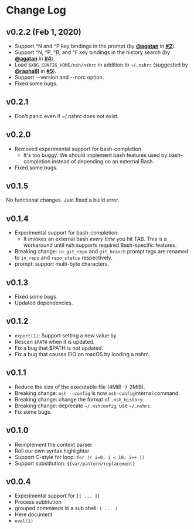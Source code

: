 # Change Log

## v0.2.2 (Feb 1, 2020)
- Support ^N and ^P key bindings in the prompt (by **[@agatan](https://github.com/agatan)** in **[#2](https://github.com/nuta/nsh/pull/2)**).
- Support ^N, ^P, ^B, and ^F key bindings in the history search (by **[@agatan](https://github.com/agatan)** in **[#4](https://github.com/nuta/nsh/pull/4)**).
- Load `$XDG_CONFIG_HOME/nsh/nshrc` in addition to `~/.nshrc` (suggested by **[@rapha8l](https://github.com/rapha8l)** in **[#5](https://github.com/nuta/nsh/issues/5)**).
- Support --version and --norc option.
- Fixed some bugs.

## v0.2.1
-  Don't panic even if ~/.nshrc does not exist.

## v0.2.0
- Removed experimental support for bash-completion.
  - It's too buggy. We should implement bash features used by bash-completion
    instead of depending on an external Bash.
- Fixed some bugs.

## v0.1.5
No functional changes. Just fixed a build error.

## v0.1.4
- Experimental support for bash-completion.
  - It invokes an external bash *every time* you hit TAB. This is a workaround
    until nsh supports required Bash-specific features.
- Breaking change: `in_git_repo` and `git_branch` prompt tags are renamed to
  `in_repo` and `repo_status` respectively.
- prompt: support multi-byte characters.

## v0.1.3
- Fixed some bugs.
- Updated dependencies.

## v0.1.2
- `export(1)`: Support setting a new value by.
- Rescan `$PATH` when it is updated.
- Fix a bug that $PATH is not updated.
- Fix a bug that causes EIO on macOS by loading a nshrc.

## v0.1.1
- Reduce the size of the executable file (4MiB -> 2MiB).
- Breaking change: `nsh --config` is now `nsh-config`internal command.
- Breaking change: change the format of `.nsh_history`.
- Breaking change: deprecate `~/.nshconfig`, use `~/.nshrc`.
- Fix some bugs.

## v0.1.0
- Reimplement the context parser
- Roll our own syntax highlighter
- Support C-style for loop: `for (( i=0; i < 10; i++ ))`
- Support substitution: `${var/pattern/replacement}`

## v0.0.4
- Experimental support for `[[ ... ]]`
- Process subtitution
- grouped commands in a sub shell: `( ... )`
- Here document
- `eval(1)`
